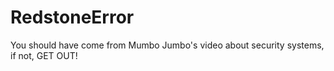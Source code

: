 # RedstoneError
You should have come from Mumbo Jumbo's video about security systems, if not, GET OUT!
